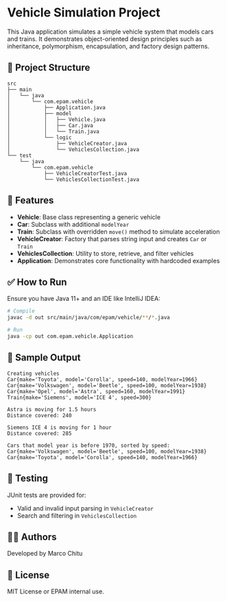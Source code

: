 # Vehicle Simulation Project

This Java application simulates a simple vehicle system that models cars and trains. It demonstrates object-oriented design principles such as inheritance, polymorphism, encapsulation, and factory design patterns.

## 📁 Project Structure
```
src
├── main
│   └── java
│       └── com.epam.vehicle
│           ├── Application.java
│           ├── model
│           │   ├── Vehicle.java
│           │   ├── Car.java
│           │   └── Train.java
│           └── logic
│               ├── VehicleCreator.java
│               └── VehiclesCollection.java
└── test
    └── java
        └── com.epam.vehicle
            ├── VehicleCreatorTest.java
            └── VehiclesCollectionTest.java
```

## 🚗 Features
- **Vehicle**: Base class representing a generic vehicle
- **Car**: Subclass with additional `modelYear`
- **Train**: Subclass with overridden `move()` method to simulate acceleration
- **VehicleCreator**: Factory that parses string input and creates `Car` or `Train`
- **VehiclesCollection**: Utility to store, retrieve, and filter vehicles
- **Application**: Demonstrates core functionality with hardcoded examples

## ✅ How to Run
Ensure you have Java 11+ and an IDE like IntelliJ IDEA:

```sh
# Compile
javac -d out src/main/java/com/epam/vehicle/**/*.java

# Run
java -cp out com.epam.vehicle.Application
```

## 📄 Sample Output
```
Creating vehicles
Car{make='Toyota', model='Corolla', speed=140, modelYear=1966}
Car{make='Volkswagen', model='Beetle', speed=100, modelYear=1938}
Car{make='Opel', model='Astra', speed=160, modelYear=1991}
Train{make='Siemens', model='ICE 4', speed=300}

Astra is moving for 1.5 hours
Distance covered: 240

Siemens ICE 4 is moving for 1 hour
Distance covered: 285

Cars that model year is before 1970, sorted by speed:
Car{make='Volkswagen', model='Beetle', speed=100, modelYear=1938}
Car{make='Toyota', model='Corolla', speed=140, modelYear=1966}
```

## 🧪 Testing
JUnit tests are provided for:
- Valid and invalid input parsing in `VehicleCreator`
- Search and filtering in `VehiclesCollection`

## 👨‍💻 Authors
Developed by Marco Chitu

## 📝 License
MIT License or EPAM internal use.

